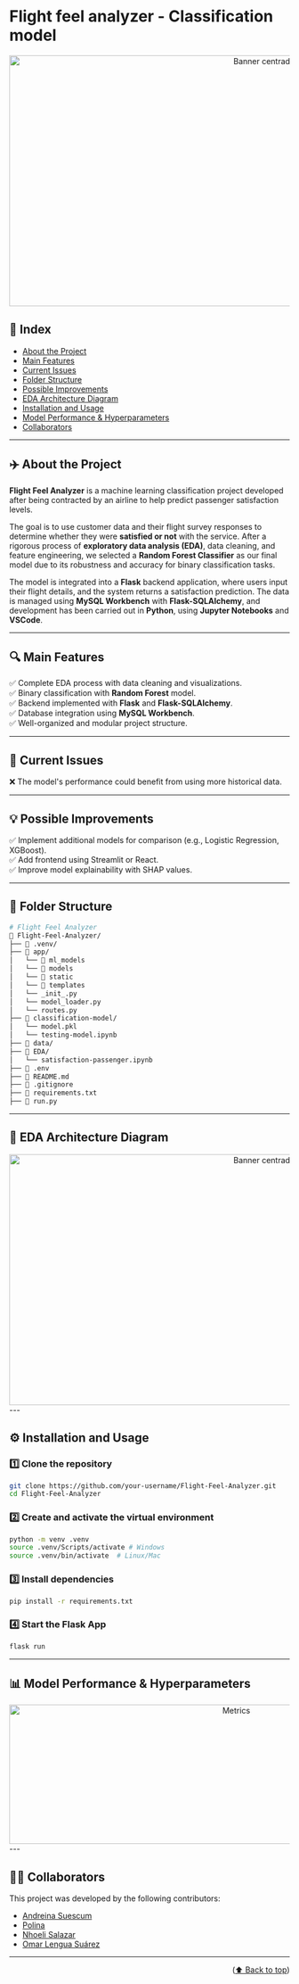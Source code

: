 # Flight feel analyzer - Classification model

<div align="center">
  <img src="https://res.cloudinary.com/artevivo/image/upload/v1746795604/Presentaci%C3%B3n_Planificaci%C3%B3n_Viaje_Elegante_Fotogr%C3%A1fico_Blanco_2_q55bvz.jpg" alt="Banner centrado" width="900" height="450">
</div>

## 📌 Index
- [About the Project](#-about-the-project)  
- [Main Features](#-main-features)  
- [Current Issues](#-current-issues)
- [Folder Structure](#-folder-structure)
- [Possible Improvements](#-possible-improvements)  
- [EDA Architecture Diagram](#-eda-architecture-diagram)  
- [Installation and Usage](#-installation-and-usage)
- [Model Performance & Hyperparameters](#-model-performance-&-hyperparameters)
- [Collaborators](#-collaborators)  
---

## ✈️ About the Project

**Flight Feel Analyzer** is a machine learning classification project developed after being contracted by an airline to help predict passenger satisfaction levels. 

The goal is to use customer data and their flight survey responses to determine whether they were **satisfied or not** with the service. After a rigorous process of **exploratory data analysis (EDA)**, data cleaning, and feature engineering, we selected a **Random Forest Classifier** as our final model due to its robustness and accuracy for binary classification tasks.

The model is integrated into a **Flask** backend application, where users input their flight details, and the system returns a satisfaction prediction. The data is managed using **MySQL Workbench** with **Flask-SQLAlchemy**, and development has been carried out in **Python**, using **Jupyter Notebooks** and **VSCode**.

---
## 🔍 Main Features  
✅ Complete EDA process with data cleaning and visualizations.  
✅ Binary classification with **Random Forest** model.  
✅ Backend implemented with **Flask** and **Flask-SQLAlchemy**.  
✅ Database integration using **MySQL Workbench**.  
✅ Well-organized and modular project structure.  

---

## 🐞 Current Issues  
❌ The model's performance could benefit from using more historical data.

---

## 💡 Possible Improvements  
✅ Implement additional models for comparison (e.g., Logistic Regression, XGBoost).  
✅ Add frontend using Streamlit or React.  
✅ Improve model explainability with SHAP values.  

---

## 📁 Folder Structure

```bash
# Flight Feel Analyzer
📂 Flight-Feel-Analyzer/
├── 📂 .venv/
├── 📂 app/
│   └── 📂 ml_models
│   └── 📂 models
│   └── 📂 static
│   └── 📂 templates
│   └── _init_.py
│   └── model_loader.py
│   └── routes.py               
├── 📂 classification-model/  
│   └── model.pkl
│   └── testing-model.ipynb  
├── 📂 data/
├── 📂 EDA/
│   └── satisfaction-passenger.ipynb
├── 📜 .env 
├── 📜 README.md  
├── 📜 .gitignore  
├── 📜 requirements.txt
├── 📜 run.py  
```
---

## 🧠 EDA Architecture Diagram
<div align="center">
  <img src="https://res.cloudinary.com/artevivo/image/upload/v1746779498/Captura_de_pantalla_2025-05-09_092602_vrcdea.png" alt="Banner centrado" width="900" height="450">
</div>
---

## ⚙️ Installation and Usage

### 1️⃣ Clone the repository
```bash
git clone https://github.com/your-username/Flight-Feel-Analyzer.git
cd Flight-Feel-Analyzer
```
### 2️⃣ Create and activate the virtual environment
```bash
python -m venv .venv
source .venv/Scripts/activate # Windows
source .venv/bin/activate  # Linux/Mac
```
### 3️⃣ Install dependencies
```bash
pip install -r requirements.txt
```
### 4️⃣ Start the Flask App
```bash
flask run
```
---
## 📊 Model Performance & Hyperparameters

<div align="center">
  <img src="https://res.cloudinary.com/artevivo/image/upload/v1746792966/Captura_de_pantalla_2025-05-08_082125_bh38io.png" alt="Metrics" width="800" height="250">
</div>
---

## 🧑‍💻 Collaborators
This project was developed by the following contributors:
- [Andreina Suescum](https://github.com/mariasuescumg/mariasuescumg/)  
- [Polina ](https://github.com/fintihlupik/)   
- [Nhoeli Salazar](https://www.linkedin.com/in/nhoeli-salazar/)   
- [Omar Lengua Suárez](https://github.com/Omarlsant/)
---
<p align="right">(<a href="#-index">⬆️ Back to top</a>)</p>
